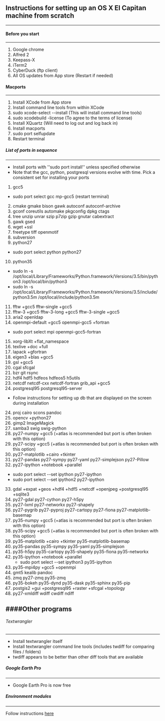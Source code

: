 ## Instructions for setting up an OS X El Capitan machine from scratch
------------

#### Before you start
----------
1. Google chrome
2. Alfred 2
3. Keepass-X
4. iTerm2
5. CyberDuck (ftp client) 
6. All OS updates from App store (Restart if needed)


#### Macports
---------

1. Install XCode from App store
2. Install command line tools from within XCode
3. sudo xcode-select --install   (This will install command line tools)
4. sudo xcodebuild -license    (To agree to the terms of license)
5. Install XQuartz (Will need to log out and log back in)
6. Install macports
7. sudo port selfupdate
8. Restart terminal

##### List of ports in sequence
----------
- Install ports with ''sudo port install'' unless specified otherwise
- Note that the gcc, python, postgresql versions evolve with time. Pick a consistent set for installing your ports

1. gcc5
  * sudo port select gcc mp-gcc5 (restart terminal)
2. cmake gmake bison gawk autoconf autoconf-archive 
3. gconf coreutils automake pkgconfig dpkg ctags
4. tree unzip unrar szip p7zip gzip gnutar cabextract
5. gawk gsed 
6. wget +ssl
7. freetype tiff openmotif 
8. subversion
9. python27
  * sudo port select python python27
10. python35
  * sudo ln -s /opt/local/Library/Frameworks/Python.framework/Versions/3.5/bin/python3 /opt/local/bin/python3
  * sudo ln -s /opt/local/Library/Frameworks/Python.framework/Versions/3.5/include/python3.5m /opt/local/include/python3.5m
11. fftw +gcc5  fftw-single +gcc5
12. fftw-3 +gcc5  fftw-3-long +gcc5 fftw-3-single +gcc5
13. aria2 openldap
14. openmpi-default +gcc5 openmpi-gcc5 +fortran
  * sudo port select mpi openmpi-gcc5-fortran
15. xorg-libXt +flat_namespace  
16. texlive +doc +full
17. lapack +gfortran
18. eigen3 +blas +gcc5
19. gsl +gcc5
19. cgal sfcgal 
20. bzr git rsync
21. hdf4 hdf5 hdfeos hdfeos5 h5utils
22. netcdf netcdf-cxx netcdf-fortran grib_api +gcc5
23. postgresql95 postgresql95-server
   * Follow instructions for setting up db that are displayed on the screen during installation
24. proj cairo scons pandoc
25. opencv +python27
26. gimp2 ImageMagick
27. samba3 swig swig-python
28. py27-numpy +gcc5    (+atlas is recommended but port is often broken with this option)
29. py27-scipy +gcc5    (+atlas is recommended but port is often broken with this option)
30. py27-matplotlib +cairo +tkinter 
31. py27-pandas py27-sympy py27-yaml py27-simplejson py27-Pillow
32. py27-ipython +notebook +parallel
   * sudo port select --set ipython py27-ipython
   * sudo port select --set ipython2 py27-ipython
33. gdal +expat +geos +hdf4 +hdf5 +netcdf +openjpeg +postgresql95 +sqlite3 
34. py27-gdal py27-cython py27-h5py
35. py27-lxml py27-networkx py27-shapely 
36. py27-pygrib py27-pyproj py27-cartopy py27-fiona py27-matplotlib-basemap
37. py35-numpy +gcc5 (+atlas is recommended but port is often broken with this option)
38. py35-scipy +gcc5 (+atlas is recommended but port is often broken with this option)
39. py35-matplotlib +cairo +tkinter py35-matplotlib-basemap
40. py35-pandas py35-sympy py35-yaml py35-simplejson
41. py35-h5py py35-cartopy py35-shapely py35-fiona py35-networkx
42. py35-ipython +notebook +parallel
    * sudo port select --set ipython3 py35-ipython
43. py35-mpi4py +gcc5 +openmpi
44. gmt5 kealib pandoc
45. zmq py27-zmq py35-zmq
46. py35-bokeh py35-dynd py35-dask py35-sphinx py35-pip
47. postgis2 +gui +postgresql95 +raster +sfcgal +topology
48. py27-xmldiff wdiff cwdiff ndiff


####Other programs
------------

###### Textwrangler
--------------------
- Install textwrangler itself
- Install textwrangler command line tools (includes twdiff for comparing files / folders)
- twdiff appears to be better than other diff tools that are available 

##### Google Earth Pro
----------------------
- Google Earth Pro is now free

##### Environment modules
--------------------------
Follow instructions [here](./modules.md)
